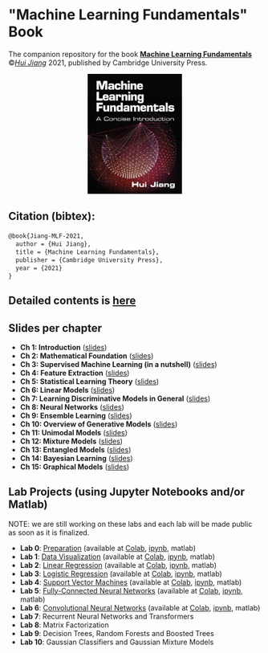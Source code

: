 # "Machine Learning Fundamentals" Book
The companion repository for the book [**Machine Learning Fundamentals**](https://www.amazon.com/Machine-Learning-Fundamentals-Concise-Introduction/dp/1108940021) ©[*Hui Jiang*](https://wiki.eecs.yorku.ca/user/hj/) 2021, published by Cambridge University Press.
<div style="text-align: center">
<img src="materials/cover.png" width="188">
</div>

## Citation (bibtex):
```
@book{Jiang-MLF-2021, 
  author = {Hui Jiang},
  title = {Machine Learning Fundamentals}, 
  publisher = {Cambridge University Press},
  year = {2021} 
}
```

## Detailed  contents is [here](materials/DetailedContents.pdf)


## Slides per chapter

- **Ch 1: Introduction**    ([slides](materials/slides/ch1_Introduction.pdf))
- **Ch 2:  Mathematical Foundation**  ([slides](materials/slides/ch2_Mathematical_Foundation.pdf))
- **Ch 3: Supervised Machine Learning (in a nutshell)** ([slides](materials/slides/ch3_Supervised_Machine_Learning.pdf))
- **Ch 4: Feature Extraction** ([slides](materials/slides/ch4_Feature_Extraction.pdf))
- **Ch 5: Statistical Learning Theory** ([slides](materials/slides/ch5_Statistical_Learning_Theory.pdf))
- **Ch 6: Linear Models** ([slides](materials/slides/ch6_Linear_Models.pdf))
- **Ch 7: Learning Discriminative Models in General** ([slides](materials/slides/ch7_Learning_Discriminative_Models.pdf))
- **Ch 8: Neural Networks** ([slides](materials/slides/ch8_Neural_Networks.pdf))
- **Ch 9: Ensemble Learning** ([slides](materials/slides/ch9_Ensemble_Learning.pdf))
- **Ch 10: Overview of Generative Models** ([slides](materials/slides/ch10_Overview_Generative_Models.pdf))
- **Ch 11: Unimodal Models** ([slides](materials/slides/ch11_Unimodal_Models.pdf))
- **Ch 12: Mixture Models** ([slides](materials/slides/ch12_Mixture_Models.pdf))
- **Ch 13: Entangled Models** ([slides](materials/slides/ch13_Entangled_Models.pdf))
- **Ch 14: Bayesian Learning** ([slides](materials/slides/ch14_Bayesian_Learning.pdf))
- **Ch 15: Graphical Models** ([slides](materials/slides/ch15_Graphical_Models.pdf))

## Lab Projects (using Jupyter Notebooks and/or Matlab)

NOTE: we are still working on these labs and each lab will be made public as soon as it is finalized. 

- **Lab 0**: [Preparation](labs/pdf/Lab0_Preparation.pdf)  (available at [Colab](https://colab.research.google.com/drive/1nB-uULhbpFTqlUOekEW3272eqKJg6qok?usp=sharing), [ipynb](labs/ipynb/Lab0_Preparation.ipynb), matlab)
- **Lab 1**: [Data Visualization](labs/pdf/Lab1_Data_Visualization.pdf) (available at [Colab](https://colab.research.google.com/drive/1zE2OrdJNkmzzn30CdDsj1y9qz585-afF?usp=sharing), [ipynb](labs/ipynb/Lab1_Data_Visualization.ipynb), matlab)
- **Lab 2**: [Linear Regression](labs/pdf/Lab2_Linear_Regression.pdf)  (available at [Colab](https://colab.research.google.com/drive/1Ix04T8y0evnFnXWvHHWu0KfqsOA48hUg?usp=sharing), [ipynb](labs/ipynb/Lab2_Linear_Regression.ipynb), matlab)
- **Lab 3**: [Logistic Regression](labs/pdf/Lab3_Logistic_Regression.pdf)  (available at [Colab](https://colab.research.google.com/drive/1qUi2qgwBMmHJb7Bx7ca_braGtptmzFOQ?usp=sharing), [ipynb](labs/ipynb/Lab3_Logistic_Regression.ipynb), matlab)
- **Lab 4**: [Support Vector Machines](labs/pdf/Lab4_Support_Vector_Machine.pdf) (available at [Colab](https://colab.research.google.com/drive/1vlN46Xhfv4ES8jFWWI0iTj3WHKjb0KMg?usp=sharing), [ipynb](labs/ipynb/Lab4_Support_Vector_Machine.ipynb), matlab)
- **Lab 5**: [Fully-Connected Neural Networks](labs/pdf/Lab5_Fully_Connected_Neural_Networks.pdf) (available at [Colab](https://colab.research.google.com/drive/1TY3fAAS18lyGrlEsvLhaYm6fIBP7CDgD?usp=sharing), [ipynb](labs/ipynb/Lab5_Fully_Connected_Neural_Networks.ipynb), matlab)
- **Lab 6**: [Convolutional Neural Networks](labs/pdf/Lab6_Convolutional_Neural_Networks.pdf)  (available at [Colab](https://colab.research.google.com/drive/1Zkeujeoh4jNR9bQ67kfuIE7cV6KifZS2?usp=sharing), [ipynb](labs/ipynb/Lab6_Convolutional_Neural_Networks.ipynb), matlab)
- **Lab 7**: Recurrent Neural Networks and Transformers 
- **Lab 8**: Matrix Factorization 
- **Lab 9**: Decision Trees, Random Forests and Boosted Trees 
- **Lab 10**: Gaussian Classifiers and Gaussian Mixture Models 
